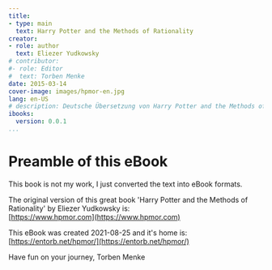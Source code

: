 ```yaml
---
title:
- type: main
  text: Harry Potter and the Methods of Rationality
creator:
- role: author
  text: Eliezer Yudkowsky
# contributor:
#- role: Editor
#  text: Torben Menke
date: 2015-03-14
cover-image: images/hpmor-en.jpg
lang: en-US
# description: Deutsche Übersetzung von Harry Potter and the Methods of Rationality 
ibooks:
  version: 0.0.1
...
```

Preamble of this eBook
======================
This book is not my work, I just converted the text into eBook formats.

The original version of this great book 'Harry Potter and the Methods of Rationality' by Eliezer Yudkowsky is:\
[https://www.hpmor.com](https://www.hpmor.com)

This eBook was created 2021-08-25 and it's home is:\
[https://entorb.net/hpmor/](https://entorb.net/hpmor/)

Have fun on your journey, Torben Menke
<div style="page-break-after: always;"></div>